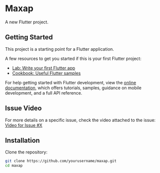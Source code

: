 # Maxap

A new Flutter project.

## Getting Started

This project is a starting point for a Flutter application.

A few resources to get you started if this is your first Flutter project:

- [Lab: Write your first Flutter app](https://docs.flutter.dev/get-started/codelab)
- [Cookbook: Useful Flutter samples](https://docs.flutter.dev/cookbook)

For help getting started with Flutter development, view the
[online documentation](https://docs.flutter.dev/), which offers tutorials,
samples, guidance on mobile development, and a full API reference.

## Issue Video
For more details on a specific issue, check the video attached to the issue:  
[Video for Issue #X](https://github.com/yourusername/maxap/issues/X)

## Installation

Clone the repository:

```bash
git clone https://github.com/yourusername/maxap.git
cd maxap
